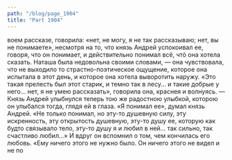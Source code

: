 ```yaml
---
path: "/blog/page_1904"
title: "Part 1904"
---
```


воем рассказе, говорила: «нет, не могу, я не так рассказываю; нет, вы не понимаете», несмотря на то, что князь Андрей успокоивал ее, говоря, что он понимает, и действительно понимал всё, чтò она хотела сказать. Наташа была недовольна своими словами, — она чувствовала, что не выходило то страстно-поэтическое ощущение, которое она испытала в этот день, и которое она хотела выворотить наружу. «Это такая прелесть был этот старик, и темно так в лесу... и такие добрые у него... нет, я не умею рассказать», говорила она, краснея и волнуясь. — Князь Андрей улыбнулся теперь тою же радостною улыбкой, которою он улыбался тогда, глядя ей в глаза. «Я понимал ее», думал князь Андрей. «Не только понимал, но эту-то душевную силу, эту искренность, эту открытость душевную, эту-то душу ее, которую как будто связывало тело, эту-то душу я и любил в ней... так сильно, так счастливо любил...» И вдруг он вспомнил о том, чем кончилась его любовь. «Ему ничего этого не нужно было. Он ничего этого не видел и не по
